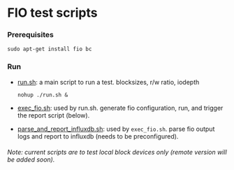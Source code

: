 # FIO test scripts

### Prerequisites
```
sudo apt-get install fio bc
```

### Run
- [run.sh](run.sh): a main script to run a test. blocksizes, r/w ratio, iodepth 
   ```
   nohup ./run.sh &
   ```
  
- [exec\_fio.sh](exec_fio.sh): used by run.sh. generate fio configuration, run, and trigger the report script (below).

- [parse\_and\_report\_influxdb.sh](parse_and_report_influxdb.sh): used by `exec_fio.sh`. parse fio output logs and report to influxdb (needs to be preconfigured).

###### Note: current scripts are to test local block devices only (remote version will be added soon).

